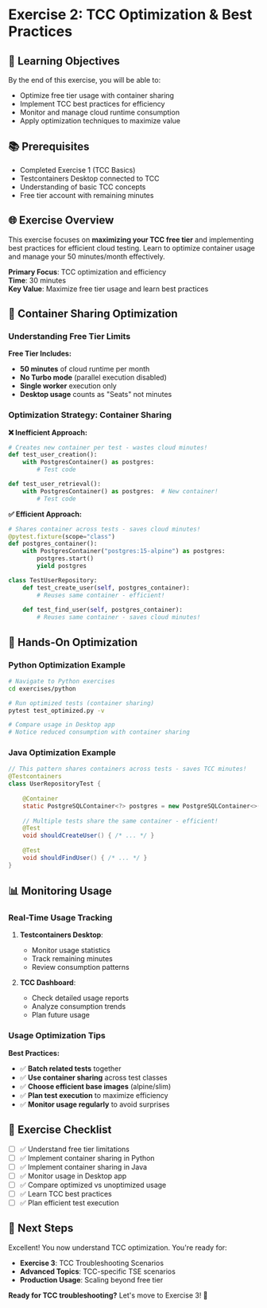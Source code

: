 # Exercise 2: TCC Optimization & Best Practices

## 🎯 Learning Objectives

By the end of this exercise, you will be able to:
- Optimize free tier usage with container sharing
- Implement TCC best practices for efficiency
- Monitor and manage cloud runtime consumption
- Apply optimization techniques to maximize value

## 📚 Prerequisites

- Completed Exercise 1 (TCC Basics)
- Testcontainers Desktop connected to TCC
- Understanding of basic TCC concepts
- Free tier account with remaining minutes

## 🌐 Exercise Overview

This exercise focuses on **maximizing your TCC free tier** and implementing best practices for efficient cloud testing. Learn to optimize container usage and manage your 50 minutes/month effectively.

**Primary Focus**: TCC optimization and efficiency  
**Time**: 30 minutes  
**Key Value**: Maximize free tier usage and learn best practices

## 🚀 Container Sharing Optimization

### Understanding Free Tier Limits

**Free Tier Includes:**
- **50 minutes** of cloud runtime per month
- **No Turbo mode** (parallel execution disabled)
- **Single worker** execution only
- **Desktop usage** counts as "Seats" not minutes

### Optimization Strategy: Container Sharing

**❌ Inefficient Approach:**
```python
# Creates new container per test - wastes cloud minutes!
def test_user_creation():
    with PostgresContainer() as postgres:
        # Test code

def test_user_retrieval():
    with PostgresContainer() as postgres:  # New container!
        # Test code
```

**✅ Efficient Approach:**
```python
# Shares container across tests - saves cloud minutes!
@pytest.fixture(scope="class")
def postgres_container():
    with PostgresContainer("postgres:15-alpine") as postgres:
        postgres.start()
        yield postgres

class TestUserRepository:
    def test_create_user(self, postgres_container):
        # Reuses same container - efficient!
        
    def test_find_user(self, postgres_container):
        # Reuses same container - saves cloud minutes!
```

## 🧪 Hands-On Optimization

### Python Optimization Example

```bash
# Navigate to Python exercises
cd exercises/python

# Run optimized tests (container sharing)
pytest test_optimized.py -v

# Compare usage in Desktop app
# Notice reduced consumption with container sharing
```

### Java Optimization Example

```java
// This pattern shares containers across tests - saves TCC minutes!
@Testcontainers
class UserRepositoryTest {
    
    @Container
    static PostgreSQLContainer<?> postgres = new PostgreSQLContainer<>("postgres:15");
    
    // Multiple tests share the same container - efficient!
    @Test
    void shouldCreateUser() { /* ... */ }
    
    @Test  
    void shouldFindUser() { /* ... */ }
}
```

## 📊 Monitoring Usage

### Real-Time Usage Tracking

1. **Testcontainers Desktop**:
   - Monitor usage statistics
   - Track remaining minutes
   - Review consumption patterns

2. **TCC Dashboard**:
   - Check detailed usage reports
   - Analyze consumption trends
   - Plan future usage

### Usage Optimization Tips

**Best Practices:**
- ✅ **Batch related tests** together
- ✅ **Use container sharing** across test classes
- ✅ **Choose efficient base images** (alpine/slim)
- ✅ **Plan test execution** to maximize efficiency
- ✅ **Monitor usage regularly** to avoid surprises

## 🎯 Exercise Checklist

- [ ] ✅ Understand free tier limitations
- [ ] ✅ Implement container sharing in Python
- [ ] ✅ Implement container sharing in Java
- [ ] ✅ Monitor usage in Desktop app
- [ ] ✅ Compare optimized vs unoptimized usage
- [ ] ✅ Learn TCC best practices
- [ ] ✅ Plan efficient test execution

## 🚀 Next Steps

Excellent! You now understand TCC optimization. You're ready for:

- **Exercise 3**: TCC Troubleshooting Scenarios
- **Advanced Topics**: TCC-specific TSE scenarios
- **Production Usage**: Scaling beyond free tier

**Ready for TCC troubleshooting?** Let's move to Exercise 3! 🔧
